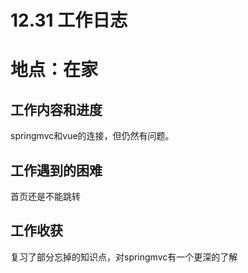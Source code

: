 # 12.31 工作日志

# 地点：在家

## 工作内容和进度
springmvc和vue的连接，但仍然有问题。

## 工作遇到的困难
首页还是不能跳转


## 工作收获
复习了部分忘掉的知识点，对springmvc有一个更深的了解